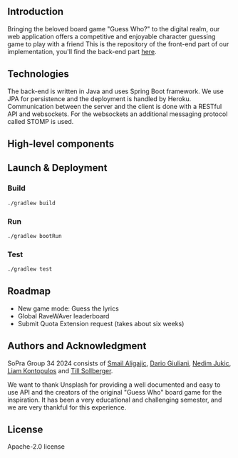 ## Introduction

Bringing the beloved board game "Guess Who?" to the digital realm, our web application offers a competitive and 
enjoyable character guessing game to play with a friend This is the repository of the front-end part of our 
implementation, you'll find the back-end part [here](https://github.com/sopra-fs24-group-34/sopra-fs24-group-34-client).

## Technologies

The back-end is written in Java and uses Spring Boot framework. We use JPA for persistence and the deployment is
handled by Heroku. Communication between the server and the client is done with a RESTful API and websockets. For the
websockets an additional messaging protocol called STOMP is used.

## High-level components



## Launch & Deployment

### Build

```bash
./gradlew build
```

### Run

```bash
./gradlew bootRun
```

### Test

```bash
./gradlew test
```

## Roadmap

- New game mode: Guess the lyrics
- Global RaveWAver leaderboard
- Submit Quota Extension request (takes about six weeks)

## Authors and Acknowledgment

SoPra Group 34 2024 consists of [Smail Aligajic](https://github.com/smailalijagic), 
[Dario Giuliani](https://github.com/DarioTheCoder), [Nedim Jukic](https://github.com/nedim-j), 
[Liam Kontopulos](https://github.com/LiamK21) and [Till Sollberger](https://github.com/Tillsollberger).

We want to thank Unsplash for providing a well documented and easy to use API and the creators of the original 
"Guess Who" board game for the inspiration. It has been a very educational and challenging semester, and we are very 
thankful for this experience.

## License

Apache-2.0 license